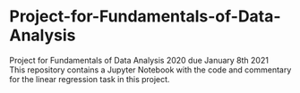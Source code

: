 # Project-for-Fundamentals-of-Data-Analysis
Project for Fundamentals of Data Analysis 2020 due January 8th 2021 <br>
This repository contains a Jupyter Notebook with the code and commentary for the linear regression task in this project. 
